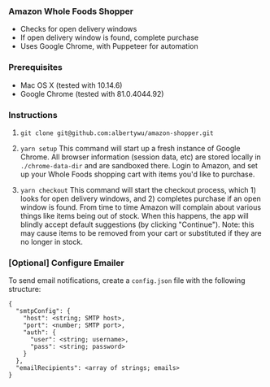 ### Amazon Whole Foods Shopper

- Checks for open delivery windows
- If open delivery window is found, complete purchase
- Uses Google Chrome, with Puppeteer for automation

### Prerequisites

- Mac OS X (tested with 10.14.6)
- Google Chrome (tested with 81.0.4044.92)

### Instructions

1. `git clone git@github.com:albertywu/amazon-shopper.git`

2. `yarn setup`
   This command will start up a fresh instance of Google Chrome. All browser information (session data, etc) are stored locally in `./chrome-data-dir` and are sandboxed there. Login to Amazon, and set up your Whole Foods shopping cart with items you'd like to purchase.

3. `yarn checkout`
   This command will start the checkout process, which 1) looks for open delivery windows, and 2) completes purchase if an open window is found. From time to time Amazon will complain about various things like items being out of stock. When this happens, the app will blindly accept default suggestions (by clicking "Continue"). Note: this may cause items to be removed from your cart or substituted if they are no longer in stock.

### [Optional] Configure Emailer

To send email notifications, create a `config.json` file with the following structure:

```
{
  "smtpConfig": {
    "host": <string; SMTP host>,
    "port": <number; SMTP port>,
    "auth": {
      "user": <string; username>,
      "pass": <string; password>
    }
  },
  "emailRecipients": <array of strings; emails>
}
```
